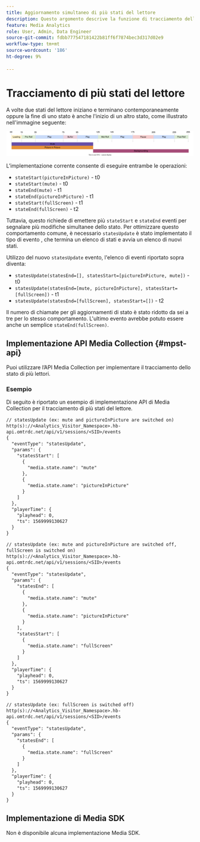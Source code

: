 ```yaml
---
title: Aggiornamento simultaneo di più stati del lettore
description: Questo argomento descrive la funzione di tracciamento dello stato di più lettori.
feature: Media Analytics
role: User, Admin, Data Engineer
source-git-commit: fdbb777547181422b81ff6f7874bec3d317d02e9
workflow-type: tm+mt
source-wordcount: '186'
ht-degree: 9%

---
```


# Tracciamento di più stati del lettore

A volte due stati del lettore iniziano e terminano contemporaneamente oppure la fine di uno stato è anche l&#39;inizio di un altro stato, come illustrato nell&#39;immagine seguente:

![Stati lettori multipli](assets/multiple-player-states.svg)

L’implementazione corrente consente di eseguire entrambe le operazioni:
- `stateStart(pictureInPicture)` - t0
- `stateStart(mute)` - t0
- `stateEnd(mute)` - t1
- `stateEnd(pictureInPicture)` - t1
- `stateStart(fullScreen)` - t1
- `stateEnd(fullScreen)` - t2

Tuttavia, questo richiede di emettere più `stateStart` e `stateEnd` eventi per segnalare più modifiche simultanee dello stato. Per ottimizzare questo comportamento comune, è necessario `statesUpdate` è stato implementato il tipo di evento , che termina un elenco di stati e avvia un elenco di nuovi stati.

Utilizzo del nuovo `statesUpdate` evento, l&#39;elenco di eventi riportato sopra diventa:
- `statesUpdate(statesEnd=[], statesStart=[pictureInPicture, mute])` - t0
- `statesUpdate(statesEnd=[mute, pictureInPicture], statesStart=[fullScreen])` - t1
- `statesUpdate(statesEnd=[fullScreen], statesStart=[])` - t2

Il numero di chiamate per gli aggiornamenti di stato è stato ridotto da sei a tre per lo stesso comportamento. L&#39;ultimo evento avrebbe potuto essere anche un semplice `stateEnd(fullScreen)`.

## Implementazione API Media Collection {#mpst-api}

Puoi utilizzare l’API Media Collection per implementare il tracciamento dello stato di più lettori.

### Esempio

Di seguito è riportato un esempio di implementazione API di Media Collection per il tracciamento di più stati del lettore.

```
// statesUpdate (ex: mute and pictureInPicture are switched on)
http(s)://<Analytics_Visitor_Namespace>.hb-api.omtrdc.net/api/v1/sessions/<SID>/events
{
  "eventType": "statesUpdate",
  "params": {
    "statesStart": [
      {
        "media.state.name": "mute"
      },
      {
        "media.state.name": "pictureInPicture"
      }
    ]
  },
  "playerTime": {
    "playhead": 0,
    "ts": 1569999130627
  }
}
```

```
// statesUpdate (ex: mute and pictureInPicture are switched off, fullScreen is switched on)
http(s)://<Analytics_Visitor_Namespace>.hb-api.omtrdc.net/api/v1/sessions/<SID>/events
{
  "eventType": "statesUpdate",
  "params": {
    "statesEnd": [
      {
        "media.state.name": "mute"
      },
      {
        "media.state.name": "pictureInPicture"
      }
    ],
    "statesStart": [
      {
        "media.state.name": "fullScreen"
      }
    ]
  },
  "playerTime": {
    "playhead": 0,
    "ts": 1569999130627
  }
}
```

```
// statesUpdate (ex: fullScreen is switched off)
http(s)://<Analytics_Visitor_Namespace>.hb-api.omtrdc.net/api/v1/sessions/<SID>/events
{
  "eventType": "statesUpdate",
  "params": {
    "statesEnd": [
      {
        "media.state.name": "fullScreen"
      }
    ]
  },
  "playerTime": {
    "playhead": 0,
    "ts": 1569999130627
  }
}
```

## Implementazione di Media SDK

Non è disponibile alcuna implementazione Media SDK.

